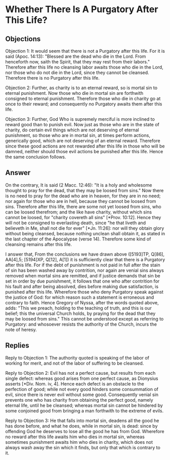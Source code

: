 # Whether There Is A Purgatory After This Life?

## Objections

Objection 1: It would seem that there is not a Purgatory after this life. For it is said (Apoc. 14:13): "Blessed are the dead who die in the Lord. From henceforth now, saith the Spirit, that they may rest from their labors." Therefore after this life no cleansing labor awaits those who die in the Lord, nor those who do not die in the Lord, since they cannot be cleansed. Therefore there is no Purgatory after this life.

Objection 2: Further, as charity is to an eternal reward, so is mortal sin to eternal punishment. Now those who die in mortal sin are forthwith consigned to eternal punishment. Therefore those who die in charity go at once to their reward; and consequently no Purgatory awaits them after this life.

Objection 3: Further, God Who is supremely merciful is more inclined to reward good than to punish evil. Now just as those who are in the state of charity, do certain evil things which are not deserving of eternal punishment, so those who are in mortal sin, at times perform actions, generically good, which are not deserving of an eternal reward. Therefore since these good actions are not rewarded after this life in those who will be damned, neither should those evil actions be punished after this life. Hence the same conclusion follows.

## Answer

On the contrary, It is said (2 Macc. 12:46): "It is a holy and wholesome thought to pray for the dead, that they may be loosed from sins." Now there is no need to pray for the dead who are in heaven, for they are in no need; nor again for those who are in hell, because they cannot be loosed from sins. Therefore after this life, there are some not yet loosed from sins, who can be loosed therefrom; and the like have charity, without which sins cannot be loosed, for "charity covereth all sins" [*Prov. 10:12]. Hence they will not be consigned to everlasting death, since "he that liveth and believeth in Me, shall not die for ever" [*Jn. 11:26]: nor will they obtain glory without being cleansed, because nothing unclean shall obtain it, as stated in the last chapter of the Apocalypse (verse 14). Therefore some kind of cleansing remains after this life.

I answer that, From the conclusions we have drawn above ([5193]TP, Q[86], AA[4],5; [5194]XP, Q[12], A[1]) it is sufficiently clear that there is a Purgatory after this life. For if the debt of punishment is not paid in full after the stain of sin has been washed away by contrition, nor again are venial sins always removed when mortal sins are remitted, and if justice demands that sin be set in order by due punishment, it follows that one who after contrition for his fault and after being absolved, dies before making due satisfaction, is punished after this life. Wherefore those who deny Purgatory speak against the justice of God: for which reason such a statement is erroneous and contrary to faith. Hence Gregory of Nyssa, after the words quoted above, adds: "This we preach, holding to the teaching of truth, and this is our belief; this the universal Church holds, by praying for the dead that they may be loosed from sins." This cannot be understood except as referring to Purgatory: and whosoever resists the authority of the Church, incurs the note of heresy.

## Replies

Reply to Objection 1: The authority quoted is speaking of the labor of working for merit, and not of the labor of suffering to be cleansed.

Reply to Objection 2: Evil has not a perfect cause, but results from each single defect: whereas good arises from one perfect cause, as Dionysius asserts [*Div. Nom. iv, 4]. Hence each defect is an obstacle to the perfection of good; while not every good hinders some consummation of evil, since there is never evil without some good. Consequently venial sin prevents one who has charity from obtaining the perfect good, namely eternal life, until he be cleansed; whereas mortal sin cannot be hindered by some conjoined good from bringing a man forthwith to the extreme of evils.

Reply to Objection 3: He that falls into mortal sin, deadens all the good he has done before, and what he does, while in mortal sin, is dead: since by offending God he deserves to lose all the good he has from God. Wherefore no reward after this life awaits him who dies in mortal sin, whereas sometimes punishment awaits him who dies in charity, which does not always wash away the sin which it finds, but only that which is contrary to it.